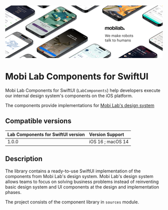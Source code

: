 ![Mobi Lab](Docs/Assets/mobilab-header-logo.png)

# Mobi Lab Components for SwiftUI

Mobi Lab Components for SwiftUI (`LabComponents`) help developers execute our internal design system's components on the iOS platform.

The components provide implementations for [Mobi Lab's design system](https://www.figma.com/file/gxt4iyWGyliILJSOCLXonl/P42-design-system-template?type=design&node-id=1652-14713&mode=design&t=j4TbnOpahS3korsT-0)


## Compatible versions

| Lab Components for SwiftUI version | Version Support          |
|------------------------------------| :----------------------- |
| 1.0.0                              | iOS 16 ; macOS 14        |


## Description

The library contains a ready-to-use SwiftUI implementation of the components from Mobi Lab's design system. Mobi Lab's design system allows teams to focus on solving business problems instead of reinventing basic design system and UI components at the design and implementation phases.

The project consists of the component library in `sources` module.
